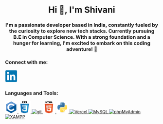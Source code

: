 <h1 align="center">Hi 👋, I'm Shivani</h1>
<h3 align="center">I'm a passionate developer based in India, constantly fueled by the curiosity to explore new tech stacks. Currently pursuing B.E in Computer Science. With a strong foundation and a hunger for learning, I'm excited to embark on this coding adventure! 🚀</h3>

<h3 align="left">Connect with me:</h3>
<p align="left">
<a href="https://www.linkedin.com/in/shivani-n-331764227ji" target="_blank" rel="noreferrer">
  <img src="https://raw.githubusercontent.com/devicons/devicon/master/icons/linkedin/linkedin-original.svg" alt="LinkedIn" width="40" height="40"/>
</a>
</p>

<h3 align="left">Languages and Tools:</h3>
<p align="left"> <a href="https://www.cprogramming.com/" target="_blank" rel="noreferrer"> <img src="https://raw.githubusercontent.com/devicons/devicon/master/icons/c/c-original.svg" alt="c" width="40" height="40"/> </a> <a href="https://www.w3schools.com/css/" target="_blank" rel="noreferrer"> <img src="https://raw.githubusercontent.com/devicons/devicon/master/icons/css3/css3-original-wordmark.svg" alt="css3" width="40" height="40"/> </a> <a href="https://git-scm.com/" target="_blank" rel="noreferrer"> <img src="https://www.vectorlogo.zone/logos/git-scm/git-scm-icon.svg" alt="git" width="40" height="40"/> </a> <a href="https://www.w3.org/html/" target="_blank" rel="noreferrer"> <img src="https://raw.githubusercontent.com/devicons/devicon/master/icons/html5/html5-original-wordmark.svg" alt="html5" width="40" height="40"/> </a> <a href="https://www.python.org" target="_blank" rel="noreferrer"> <img src="https://raw.githubusercontent.com/devicons/devicon/master/icons/python/python-original.svg" alt="python" width="40" height="40"/> <a href="https://vercel.com/" target="_blank" rel="noreferrer">
  <img src="https://www.vectorlogo.zone/logos/vercel/vercel-icon.svg" alt="Vercel" width="40" height="40"/> 
</a> <a href="https://icon-sets.iconify.design/simple-icons/mysql/">
  <img src="https://www.vectorlogo.zone/logos/mysql/mysql-icon.svg" alt="MySQL" width="40" height="40"/> 
</a><a href="https://icon-sets.iconify.design/simple-icons/phpmyadmin/" target="_blank" rel="noreferrer">
  <img src="https://www.vectorlogo.zone/logos/phpmyadmin/phpmyadmin-icon.svg" alt="phpMyAdmin" width="40" height="40"/> 
</a>
<a href="https://icon-sets.iconify.design/logos/xampp/" target="_blank" rel="noreferrer">
  <img src="https://www.vectorlogo.zone/logos/apache_friends/apache_friends-icon.svg" alt="XAMPP" width="40" height="40"/> 
</a>


</p>



